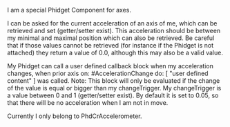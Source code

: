 I am a special Phidget Component for axes.

I can be asked for the current acceleration of an axis of me, which can be retrieved and set (getter/setter exist). This acceleration should be between my minimal and maximal position which can also be retrieved. Be careful that if those values cannot be retrieved (for instance if the Phidget is not attached) they return a value of 0.0, although this may also be a valid value.

My Phidget can call a user defined callback block when my acceleration changes, when prior
	axis on: #AccelerationChange do: [ "user defined content" ]
was called. Note: This block will only be evaluated if the change of the value is equal or bigger than my changeTrigger.
My changeTrigger is a value between 0 and 1 (getter/setter exist).
By default it is set to 0.05, so that there will be no acceleration when I am not in move.

Currently I only belong to PhdCrAccelerometer.